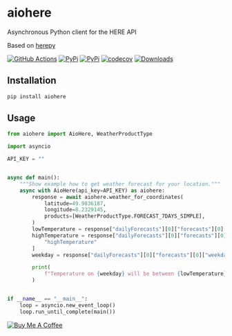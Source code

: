 # aiohere

Asynchronous Python client for the HERE API

Based on [herepy](https://github.com/abdullahselek/HerePy)

[![GitHub Actions](https://github.com/eifinger/aiohere/workflows/CI/badge.svg)](https://github.com/eifinger/aiohere/actions?workflow=CI)
[![PyPi](https://img.shields.io/pypi/v/aiohere.svg)](https://pypi.python.org/pypi/aiohere)
[![PyPi](https://img.shields.io/pypi/l/aiohere.svg)](https://github.com/eifinger/aiohere/blob/master/LICENSE)
[![codecov](https://codecov.io/gh/eifinger/aiohere/branch/master/graph/badge.svg)](https://codecov.io/gh/eifinger/aiohere)
[![Downloads](https://pepy.tech/badge/aiohere)](https://pepy.tech/project/aiohere)

## Installation

```bash
pip install aiohere
```

## Usage

```python
from aiohere import AioHere, WeatherProductType

import asyncio

API_KEY = ""


async def main():
    """Show example how to get weather forecast for your location."""
    async with AioHere(api_key=API_KEY) as aiohere:
        response = await aiohere.weather_for_coordinates(
            latitude=49.9836187,
            longitude=8.2329145,
            products=[WeatherProductType.FORECAST_7DAYS_SIMPLE],
        )
        lowTemperature = response["dailyForecasts"][0]["forecasts"][0]["lowTemperature"]
        highTemperature = response["dailyForecasts"][0]["forecasts"][0][
            "highTemperature"
        ]
        weekday = response["dailyForecasts"][0]["forecasts"][0]["weekday"]

        print(
            f"Temperature on {weekday} will be between {lowTemperature}°C and {highTemperature}°C"
        )


if __name__ == "__main__":
    loop = asyncio.new_event_loop()
    loop.run_until_complete(main())
```

<a href="https://www.buymeacoffee.com/eifinger" target="_blank"><img src="https://www.buymeacoffee.com/assets/img/custom_images/black_img.png" alt="Buy Me A Coffee" style="height: auto !important;width: auto !important;" ></a><br>
